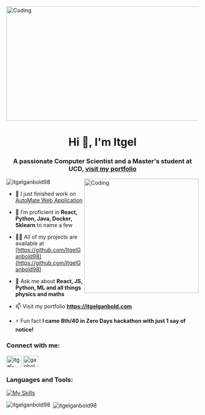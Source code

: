<img align="center" alt="Coding" style="object-fit: cover; width: 666px; height: 300px;" src= "https://images.squarespace-cdn.com/content/v1/55b799b6e4b0abd99ecc36d9/1439847491222-G7NI5FTHPNWW2OD2H38T/banner3-01.png?format=2500w" decoding="async" loading="lazy"/>
<h1 align="center">Hi 👋, I'm Itgel</h1>
<h3 align="center">A passionate Computer Scientist and a Master's student at UCD, <a href='https://itgelganbold.com' target='_blank'>visit my portfolio</a> </h3> 
<img align="right" alt="Coding" src= "https://media4.giphy.com/media/qgQUggAC3Pfv687qPC/giphy.gif" decoding="async" loading="lazy" width="300"/>
<p align="left"> <img src="https://komarev.com/ghpvc/?username=itgelganbold98&label=Profile%20views&color=0e75b6&style=flat" alt="itgelganbold98" /> </p>

- 🔭 I just finished work on [AutoMate Web Application](https://github.com/ItgelGanbold98/AutoMate-NYC) 

- 🌱 I’m proficient in **React, Python, Java, Docker, Sklearn** to name a few

- 👨‍💻 All of my projects are available at [https://github.com/ItgelGanbold98](https://github.com/ItgelGanbold98)

- 💬 Ask me about **React, JS, Python, ML and all things physics and maths**

- 📫 Visit my portfolio **https://itgelganbold.com**

- ⚡ Fun fact **I came 8th/40 in Zero Days hackathon with just 1 say of notice!**

<h3 align="left">Connect with me:</h3>
<p align="left">
<a href="https://linkedin.com/in/itgel-ganbold" target="blank"><img align="center" src="https://raw.githubusercontent.com/rahuldkjain/github-profile-readme-generator/master/src/images/icons/Social/linked-in-alt.svg" alt="itgel-ganbold" height="30" width="40" /></a>
<a href="https://instagram.com/ganbold.itgel" target="blank"><img align="center" src="https://raw.githubusercontent.com/rahuldkjain/github-profile-readme-generator/master/src/images/icons/Social/instagram.svg" alt="ganbold.itgel" height="30" width="40" /></a>
</p>

<h3 align="left">Languages and Tools:</h3>

[![My Skills](https://skillicons.dev/icons?i=aws,py,react,html,css,docker,kubernetes,git,ruby,java,cpp,postgres,mysql,mongodb,nodejs,nextjs,expressjs,bash,figma,flask,materialui,maven,spring,nginx,rabbitmq,rails,sklearn,vscode,visualstudio&perline=10)](https://skillicons.dev)

<p><img align="left" src="https://github-readme-stats.vercel.app/api/top-langs?username=itgelganbold98&show_icons=true&locale=en&layout=compact" alt="itgelganbold98" decoding="async" loading="lazy" /></p>

<p>&nbsp;<img align="center" src="https://github-readme-stats.vercel.app/api?username=itgelganbold98&show_icons=true&locale=en" alt="itgelganbold98" decoding="async" loading="lazy" /></p>
